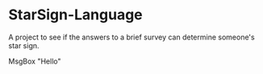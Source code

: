 # StarSign-Language
A project to see if the answers to a brief survey can determine someone's star sign.

MsgBox "Hello"


